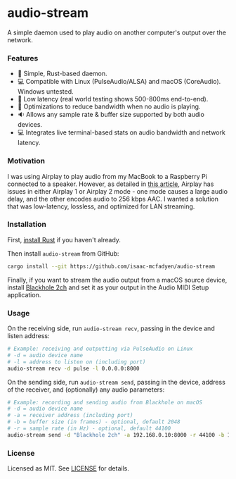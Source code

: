 # audio-stream

A simple daemon used to play audio on another computer's output over the network.

### Features
- 🚀 Simple, Rust-based daemon.
- 💻 Compatible with Linux (PulseAudio/ALSA) and macOS (CoreAudio). Windows untested.
- 🛜 Low latency (real world testing shows 500-800ms end-to-end).
- 🔕 Optimizations to reduce bandwidth when no audio is playing. 
- 🔉 Allows any sample rate & buffer size supported by both audio devices.
- 💻 Integrates live terminal-based stats on audio bandwidth and network latency.

### Motivation

I was using Airplay to play audio from my MacBook to a Raspberry Pi connected to a speaker.
However, as detailed in [this article](https://darko.audio/2023/10/apple-airplay-isnt-always-lossless-sometimes-its-lossy/),
Airplay has issues in either Airplay 1 or Airplay 2 mode - one mode causes a large audio delay,
and the other encodes audio to 256 kbps AAC.
I wanted a solution that was low-latency, lossless, and optimized for LAN streaming.

### Installation
First, [install Rust](https://www.rust-lang.org/tools/install) if you haven't already.

Then install `audio-stream` from GitHub:
```sh
cargo install --git https://github.com/isaac-mcfadyen/audio-stream
```

Finally, if you want to stream the audio output from a macOS source device, install [Blackhole 2ch](https://github.com/ExistentialAudio/BlackHole) and set it as your output in the Audio MIDI Setup application.

### Usage
On the receiving side, run `audio-stream recv`, passing in the device and listen address:
```sh
# Example: receiving and outputting via PulseAudio on Linux
# -d = audio device name
# -l = address to listen on (including port)
audio-stream recv -d pulse -l 0.0.0.0:8000
```

On the sending side, run `audio-stream send`, passing in the device, address of the receiver, and (optionally) any audio parameters:
```sh
# Example: recording and sending audio from Blackhole on macOS
# -d = audio device name
# -a = receiver address (including port)
# -b = buffer size (in frames) - optional, default 2048
# -r = sample rate (in Hz) - optional, default 44100
audio-stream send -d "Blackhole 2ch" -a 192.168.0.10:8000 -r 44100 -b 1024
```

### License
Licensed as MIT. See [LICENSE](LICENSE) for details.